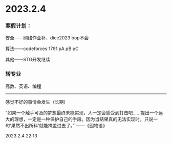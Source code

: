 # 2023.2.4

### 寒假计划：

安全——网络作业补、dice2023 bop不会

算法——codeforces 1791 pA pB pC

其他——STG开发继续

### 转专业

高数、英语、编程

------

感觉不好的事情会发生（长期）

“如果一个触手可及的梦想最终未能实现，人一定会感受到打击吧……提出一个远大的理想，一定是一种保护自己的手段。因为当结果真的无法实现时，只说一句‘果然不出所料’就能掩盖过去了。” ——《囮物语》

2023.2.4 22:13

